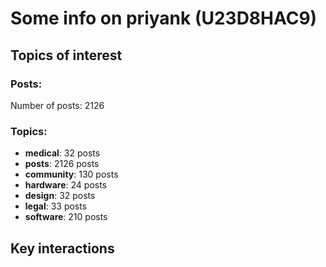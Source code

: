 # Some info on priyank (U23D8HAC9)


## Topics of interest

### Posts: 

Number of posts: 2126

### Topics:

* __medical__: 32 posts
* __posts__: 2126 posts
* __community__: 130 posts
* __hardware__: 24 posts
* __design__: 32 posts
* __legal__: 33 posts
* __software__: 210 posts

## Key interactions 

